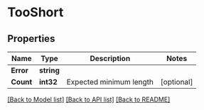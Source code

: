 # TooShort

## Properties

Name | Type | Description | Notes
------------ | ------------- | ------------- | -------------
**Error** | **string** |  | 
**Count** | **int32** | Expected minimum length | [optional] 

[[Back to Model list]](../README.md#documentation-for-models) [[Back to API list]](../README.md#documentation-for-api-endpoints) [[Back to README]](../README.md)


